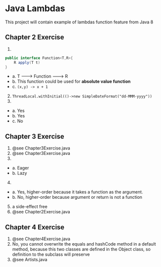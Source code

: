 # Java Lambdas
This project will contain example of lambdas function feature from Java 8

## Chapter 2 Exercise
1.
```java
public interface Function<T,R>{
    R apply(T t)
}
```

* a. T ---> Function ---> R
* b. This function could be used for **absolute value function**
* c. `(x,y) -> x + 1`

2. `ThreadLocal.withInitial(()->new SimpleDateFormat("dd-MMM-yyyy"))`
3.
* a. Yes
* b. Yes
* c. No

## Chapter 3 Exercise
1. @see Chapter3Exercise.java
2. @see Chapter3Exercise.java
3.
* a. Eager
* b. Lazy
4.
* a. Yes, higher-order because it takes a function as the argument.
* b. No, higher-order because argument or return is not a function
5. a side-effect free
6. @see Chapter2Exercise.java

## Chapter 4 Exercise
1. @see Chapter4Exercise.java
2. No, you cannot overwrite the equals and hashCode method in a default method, because this two classes are defined in the Object class, so definition to the subclass will preserve
3. @see Artists.java